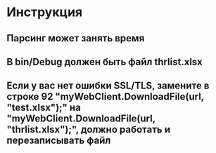 # Инструкция
## Парсинг может занять время
## В bin/Debug должен быть файл thrlist.xlsx
## Если у вас нет ошибки SSL/TLS, замените в строке 92 "myWebClient.DownloadFile(url, "test.xlsx");" на "myWebClient.DownloadFile(url, "thrlist.xlsx");", должно работать и перезаписывать файл
